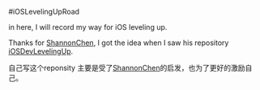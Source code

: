 #iOSLevelingUpRoad

in here, I will record my way for iOS leveling up.

Thanks for [ShannonChen](https://github.com/ShannonChenCHN), I got the idea when I saw his repository [iOSDevLevelingUp](https://github.com/ShannonChenCHN/iOSDevLevelingUp).

自己写这个reponsity 主要是受了[ShannonChen](https://github.com/ShannonChenCHN)的启发，也为了更好的激励自己。


